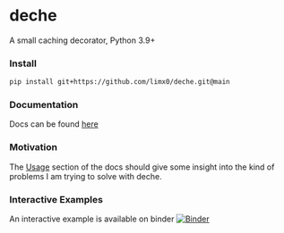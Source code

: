 # deche

A small caching decorator, Python 3.9+

### Install

```bash
pip install git+https://github.com/limx0/deche.git@main
```

### Documentation
Docs can be found [here](https://limx0.github.io/deche/)

### Motivation
The [Usage](https://limx0.github.io/deche/2_user_guide/usage.html) section of the docs should give some insight into the kind of problems I am trying to solve with deche. 

### Interactive Examples
An interactive example is available on binder [![Binder](https://mybinder.org/badge_logo.svg)](https://mybinder.org/v2/gh/limx0/deche/binder?filepath=docs%2F2_user_guide%2Fusage.ipynb)  
